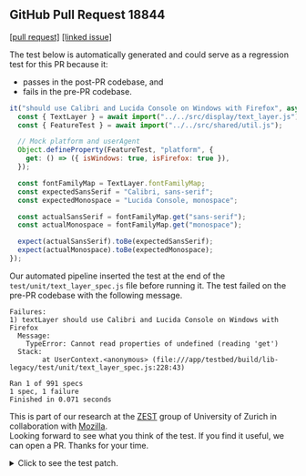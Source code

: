 ## GitHub Pull Request 18844
[[pull request]](https://github.com/mozilla/pdf.js/pull/18844) 
[[linked issue]](https://bugzilla.mozilla.org/show_bug.cgi?id=1922063)

The test below is automatically generated and could serve as a regression test for this PR because it:
- passes in the post-PR codebase, and
- fails in the pre-PR codebase.

```javascript
it("should use Calibri and Lucida Console on Windows with Firefox", async () => {
  const { TextLayer } = await import("../../src/display/text_layer.js");
  const { FeatureTest } = await import("../../src/shared/util.js");

  // Mock platform and userAgent
  Object.defineProperty(FeatureTest, "platform", {
    get: () => ({ isWindows: true, isFirefox: true }),
  });

  const fontFamilyMap = TextLayer.fontFamilyMap;
  const expectedSansSerif = "Calibri, sans-serif";
  const expectedMonospace = "Lucida Console, monospace";

  const actualSansSerif = fontFamilyMap.get("sans-serif");
  const actualMonospace = fontFamilyMap.get("monospace");

  expect(actualSansSerif).toBe(expectedSansSerif);
  expect(actualMonospace).toBe(expectedMonospace);
});
```

Our automated pipeline inserted the test at the end of the `test/unit/text_layer_spec.js` file before running it. 
The test failed on the pre-PR codebase with the following message.

```text
Failures:
1) textLayer should use Calibri and Lucida Console on Windows with Firefox
  Message:
    TypeError: Cannot read properties of undefined (reading 'get')
  Stack:
        at UserContext.<anonymous> (file:///app/testbed/build/lib-legacy/test/unit/text_layer_spec.js:228:43)

Ran 1 of 991 specs
1 spec, 1 failure
Finished in 0.071 seconds
```

This is part of our research at the [ZEST](https://www.ifi.uzh.ch/en/zest.html) group of University of Zurich in collaboration with [Mozilla](https://www.mozilla.org/). \
Looking forward to see what you think of the test. If you find it useful, we can open a PR. Thanks for your time.

<details> <summary>Click to see the test patch.</summary>

```diff
diff --git a/text_layer_spec.js b/text_layer_spec.js
index 644e742..237348c 100644
--- a/text_layer_spec.js
+++ b/text_layer_spec.js
@@ -250,4 +250,24 @@ describe("textLayer", function () {
 
     await loadingTask.destroy();
   });
+
+  it("should use Calibri and Lucida Console on Windows with Firefox", async () => {
+    const { TextLayer } = await import("../../display/text_layer.js");
+    const { FeatureTest } = await import("../../shared/util.js");
+
+    // Mock platform and userAgent
+    Object.defineProperty(FeatureTest, "platform", {
+      get: () => ({ isWindows: true, isFirefox: true }),
+    });
+
+    const fontFamilyMap = TextLayer.fontFamilyMap;
+    const expectedSansSerif = "Calibri, sans-serif";
+    const expectedMonospace = "Lucida Console, monospace";
+
+    const actualSansSerif = fontFamilyMap.get("sans-serif");
+    const actualMonospace = fontFamilyMap.get("monospace");
+
+    expect(actualSansSerif).toBe(expectedSansSerif);
+    expect(actualMonospace).toBe(expectedMonospace);
+  });
 });
```

</details>